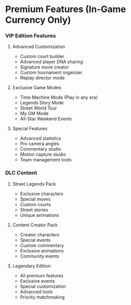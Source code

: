 # Premium Features (In-Game Currency Only)

### VIP Edition Features
1. Advanced Customization
   - Custom court builder
   - Advanced player DNA sharing
   - Signature move creator
   - Custom tournament organizer
   - Replay director mode

2. Exclusive Game Modes
   - Time Machine Mode (Play in any era)
   - Legends Story Mode
   - Street World Tour
   - My GM Mode
   - All-Star Weekend Events

3. Special Features
   - Advanced statistics
   - Pro camera angles
   - Commentary studio
   - Motion capture studio
   - Team management tools

### DLC Content
1. Street Legends Pack
   - Exclusive characters
   - Special moves
   - Custom courts
   - Street stories
   - Unique animations

2. Content Creator Pack
   - Creator characters
   - Special events
   - Custom commentary
   - Exclusive animations
   - Community events

3. Legendary Edition
   - All premium features
   - Exclusive events
   - Special customization
   - Advanced tools
   - Priority matchmaking 